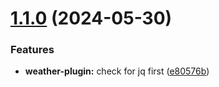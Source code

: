 # [1.1.0](https://github.com/fabioluciano/tmux-tokyo-night/compare/v1.0.0...v1.1.0) (2024-05-30)


### Features

* **weather-plugin:** check for jq first ([e80576b](https://github.com/fabioluciano/tmux-tokyo-night/commit/e80576b2d771b2a134f75820d3852ce3de2651a8))
